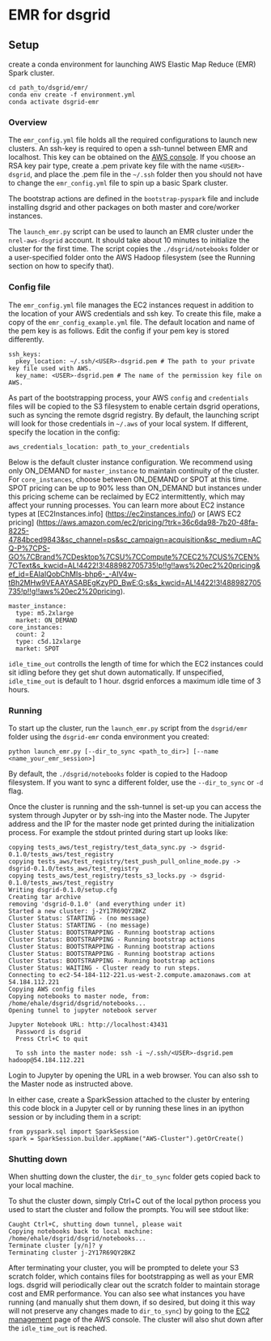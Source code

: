 # EMR for dsgrid

## Setup
create a conda environment for launching AWS Elastic Map Reduce (EMR) Spark cluster.
```
cd path_to/dsgrid/emr/
conda env create -f environment.yml
conda activate dsgrid-emr
```

### Overview
The `emr_config.yml` file holds all the required configurations to launch new clusters. An ssh-key is required to open a ssh-tunnel between EMR and localhost. This key can be obtained on the [AWS console](https://us-west-2.console.aws.amazon.com/ec2/v2/home?region=us-west-2#KeyPairs:). If you choose an RSA key pair type, create a .pem private key file with the name `<USER>-dsgrid`, and place the .pem file in the `~/.ssh` folder then you should not have to change the `emr_config.yml` file to spin up a basic Spark cluster.

The bootstrap actions are defined in the `bootstrap-pyspark` file and include installing dsgrid and other packages on both master and core/worker instances.

The `launch_emr.py` script can be used to launch an EMR cluster under the `nrel-aws-dsgrid` account.
It should take about 10 minutes to initialize the cluster for the first time. The script copies the `./dsgrid/notebooks` folder or a user-specified folder onto the AWS Hadoop filesystem (see the Running section on how to specify that).


### Config file
The `emr_config.yml` file manages the EC2 instances request in addition to the location of your AWS credentials and ssh key.
To create this file, make a copy of the `emr_config_example.yml` file. The default location and name of the pem key is as follows. Edit the config if your pem key is stored differently.
```
ssh_keys:
  pkey_location: ~/.ssh/<USER>-dsgrid.pem # The path to your private key file used with AWS.
  key_name: <USER>-dsgrid.pem # The name of the permission key file on AWS.
```

As part of the bootstrapping process, your AWS `config` and `credentials` files will be copied to the S3 filesystem to enable certain dsgrid operations, such as syncing the remote dsgrid registry. By default, the launching script will look for those credentials in `~/.aws` of your local system. If different, specify the location in the config:
```
aws_credentials_location: path_to_your_credentials
```

Below is the default cluster instance configuration. We recommend using only ON_DEMAND for `master_instance` to maintain continuity of the cluster. For `core_instances`, choose between ON_DEMAND or SPOT at this time. SPOT pricing can be up to 90% less than ON_DEMAND but instances under this pricing scheme can be reclaimed by EC2 intermittently, which may affect your running processes. You can learn more about EC2 instance types at [EC2Instances.info] (https://ec2instances.info/) or [AWS EC2 pricing] (https://aws.amazon.com/ec2/pricing/?trk=36c6da98-7b20-48fa-8225-4784bced9843&sc_channel=ps&sc_campaign=acquisition&sc_medium=ACQ-P%7CPS-GO%7CBrand%7CDesktop%7CSU%7CCompute%7CEC2%7CUS%7CEN%7CText&s_kwcid=AL!4422!3!488982705735!p!!g!!aws%20ec2%20pricing&ef_id=EAIaIQobChMIs-bhp6-_-AIV4w-tBh2MHw9VEAAYASABEgKzyPD_BwE:G:s&s_kwcid=AL!4422!3!488982705735!p!!g!!aws%20ec2%20pricing).
```
master_instance:
  type: m5.2xlarge
  market: ON_DEMAND
core_instances:
  count: 2
  type: c5d.12xlarge
  market: SPOT
```
`idle_time_out` controlls the length of time for which the EC2 instances could sit idling before they get shut down automatically. If unspecified, `idle_time_out` is default to 1 hour. dsgrid enforces a maximum idle time of 3 hours.

### Running

To start up the cluster, run the `launch_emr.py` script from the `dsgrid/emr` folder using the `dsgrid-emr` conda environment you created:
```
python launch_emr.py [--dir_to_sync <path_to_dir>] [--name <name_your_emr_session>]
```

By default, the `./dsgrid/notebooks` folder is copied to the Hadoop filesystem. If you want to sync a different folder, use the `--dir_to_sync` or `-d` flag.

Once the cluster is running and the ssh-tunnel is set-up you can access the system through Jupyter or by ssh-ing into the Master node. The Jupyter address and the IP for the master node get printed during the initialization process. For example the stdout printed during start up looks like:
```
copying tests_aws/test_registry/test_data_sync.py -> dsgrid-0.1.0/tests_aws/test_registry
copying tests_aws/test_registry/test_push_pull_online_mode.py -> dsgrid-0.1.0/tests_aws/test_registry
copying tests_aws/test_registry/tests_s3_locks.py -> dsgrid-0.1.0/tests_aws/test_registry
Writing dsgrid-0.1.0/setup.cfg
Creating tar archive
removing 'dsgrid-0.1.0' (and everything under it)
Started a new cluster: j-2Y17R69QY2BKZ
Cluster Status: STARTING - (no message)
Cluster Status: STARTING - (no message)
Cluster Status: BOOTSTRAPPING - Running bootstrap actions
Cluster Status: BOOTSTRAPPING - Running bootstrap actions
Cluster Status: BOOTSTRAPPING - Running bootstrap actions
Cluster Status: BOOTSTRAPPING - Running bootstrap actions
Cluster Status: BOOTSTRAPPING - Running bootstrap actions
Cluster Status: WAITING - Cluster ready to run steps.
Connecting to ec2-54-184-112-221.us-west-2.compute.amazonaws.com at 54.184.112.221
Copying AWS config files
Copying notebooks to master node, from: /home/ehale/dsgrid/dsgrid/notebooks...
Opening tunnel to jupyter notebook server

Jupyter Notebook URL: http://localhost:43431
  Password is dsgrid
  Press Ctrl+C to quit

  To ssh into the master node: ssh -i ~/.ssh/<USER>-dsgrid.pem hadoop@54.184.112.221
```
Login to Jupyter by opening the URL in a web browser. You can also ssh to the Master node as instructed above.

In either case, create a SparkSession attached to the cluster by entering this code block in a Jupyter cell or by running these lines in an ipython session or by including them in a script:
```
from pyspark.sql import SparkSession
spark = SparkSession.builder.appName("AWS-Cluster").getOrCreate()
```

### Shutting down
When shutting down the cluster, the `dir_to_sync` folder gets copied back to your local machine.

To shut the cluster down, simply Ctrl+C out of the local python process you used to start the cluster and follow the prompts. You will see stdout like:
```
Caught Ctrl+C, shutting down tunnel, please wait
Copying notebooks back to local machine: /home/ehale/dsgrid/dsgrid/notebooks...
Terminate cluster [y/n]? y
Terminating cluster j-2Y17R69QY2BKZ
```

After terminating your cluster, you will be prompted to delete your S3 scratch folder, which contains files for bootstrapping as well as your EMR logs. dsgrid will periodically clear out the scratch folder to maintain storage cost and EMR performance. You can also see what instances you have running (and manually shut them down, if so desired, but doing it this way will not preserve any changes made to `dir_to_sync`) by going to the [EC2 management](https://us-west-2.console.aws.amazon.com/ec2/v2/home?region=us-west-2#Home) page of the AWS console. The cluster will also shut down after the `idle_time_out` is reached.
